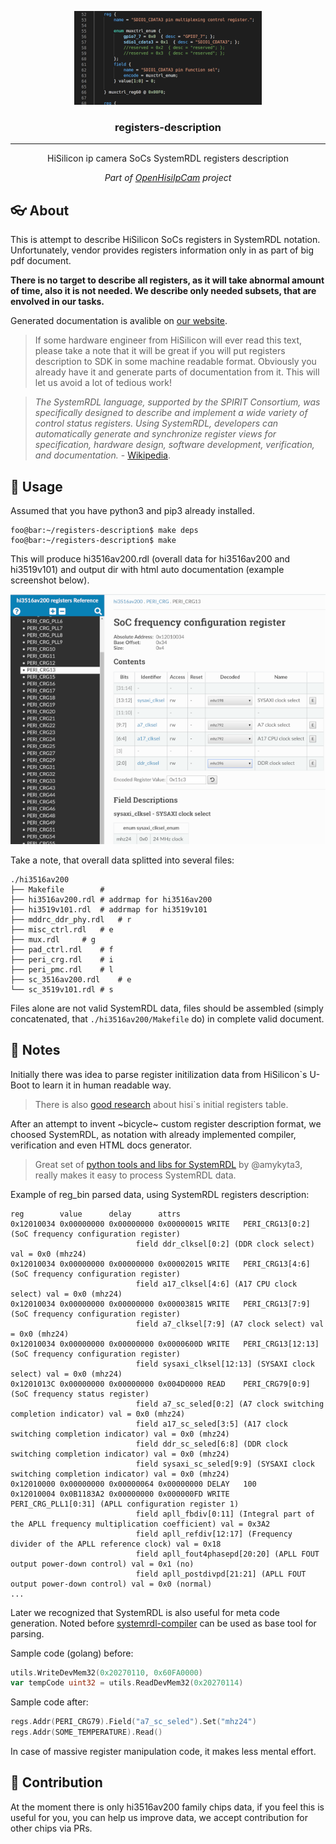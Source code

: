 <p align="center">
 <img src="images/systemrdl300.png" alt="registers-description-systemdrl">
</p>

<h3 align="center">registers-description</h3>

---

<p align="center">HiSilicon ip camera SoCs SystemRDL registers description</p>
<p align="center"><em>Part of <a href="https://www.openhisiipcam.org">OpenHisiIpCam</a> project</em></p>

## :eyeglasses: About

This is attempt to describe HiSilicon SoCs registers in SystemRDL notation. 
Unfortunately, vendor provides registers information only in as part of big pdf document.

**There is no target to describe all registers, as it will take abnormal amount of time, also it is not needed. 
We describe only needed subsets, that are envolved in our tasks.**

Generated documentation is avalible on [our website](https://www.openhisiipcam.org/hardware/registers-description/).

> If some hardware engineer from HiSilicon will ever read this text, please take a note
> that it will be great if you will put registers description to SDK in some machine readable format.
> Obviously you already have it and generate parts of documentation from it. 
> This will let us avoid a lot of tedious work!

> *The SystemRDL language, supported by the SPIRIT Consortium, was specifically designed to describe and implement a wide variety of control status registers. 
> Using SystemRDL, developers can automatically generate and synchronize register views for specification, hardware design, software development, verification, and documentation.* - [Wikipedia](https://en.wikipedia.org/wiki/SystemRDL).

## :hammer: Usage

Assumed that you have python3 and pip3 already installed.

```console
foo@bar:~/registers-description$ make deps
foo@bar:~/registers-description$ make 
```

This will produce hi3516av200.rdl (overall data for hi3516av200 and hi3519v101) 
and output dir with html auto documentation (example screenshot below).

![sample html documentation](images/sample_html_docs.png)

Take a note, that overall data splitted into several files:

```shell
./hi3516av200
├── Makefile		# 
├── hi3516av200.rdl	# addrmap for hi3516av200
├── hi3519v101.rdl	# addrmap for hi3519v101
├── mddrc_ddr_phy.rdl	# r
├── misc_ctrl.rdl	# e 
├── mux.rdl		# g
├── pad_ctrl.rdl	# f
├── peri_crg.rdl	# i
├── peri_pmc.rdl	# l
├── sc_3516av200.rdl	# e
└── sc_3519v101.rdl	# s
```

Files alone are not valid SystemRDL data, files should be assembled (simply concatenated, that `./hi3516av200/Makefile` do) in complete valid document.

## :pencil: Notes

Initially there was idea to parse register initilization data from HiSilicon`s U-Boot to learn it in human readable way. 
> There is also [good research](https://github.com/kakigate/hisi-initregtable-parser) about hisi`s initial registers table.

After an attempt to invent ~bicycle~ custom register description format, we choosed SystemRDL, 
as notation with already implemented compiler, verification and even HTML docs generator.

> Great set of [python tools and libs for SystemRDL](https://github.com/SystemRDL) by @amykyta3,
> really makes it easy to process SystemRDL data.

Example of reg_bin parsed data, using SystemRDL registers description:
```
reg        value      delay      attrs
0x12010034 0x00000000 0x00000000 0x00000015	WRITE	PERI_CRG13[0:2] (SoC frequency configuration register)
							field ddr_clksel[0:2] (DDR clock select) val = 0x0 (mhz24)
0x12010034 0x00000000 0x00000000 0x00002015	WRITE	PERI_CRG13[4:6] (SoC frequency configuration register)
							field a17_clksel[4:6] (A17 CPU clock select) val = 0x0 (mhz24)
0x12010034 0x00000000 0x00000000 0x00003815	WRITE	PERI_CRG13[7:9] (SoC frequency configuration register)
							field a7_clksel[7:9] (A7 clock select) val = 0x0 (mhz24)
0x12010034 0x00000000 0x00000000 0x0000600D	WRITE	PERI_CRG13[12:13] (SoC frequency configuration register)
							field sysaxi_clksel[12:13] (SYSAXI clock select) val = 0x0 (mhz24)
0x1201013C 0x00000000 0x00000000 0x004D0000	READ	PERI_CRG79[0:9] (SoC frequency status register)
							field a7_sc_seled[0:2] (A7 clock switching completion indicator) val = 0x0 (mhz24)
							field a17_sc_seled[3:5] (A17 clock switching completion indicator) val = 0x0 (mhz24)
							field ddr_sc_seled[6:8] (DDR clock switching completion indicator) val = 0x0 (mhz24)
							field sysaxi_sc_seled[9:9] (SYSAXI clock switching completion indicator) val = 0x0 (mhz24)
0x12010000 0x00000000 0x00000064 0x00000000	DELAY   100
0x12010004 0x0B1183A2 0x00000000 0x000000FD	WRITE	PERI_CRG_PLL1[0:31] (APLL configuration register 1)
							field apll_fbdiv[0:11] (Integral part of the APLL frequency multiplication coefficient) val = 0x3A2
							field apll_refdiv[12:17] (Frequency divider of the APLL reference clock) val = 0x18
							field apll_fout4phasepd[20:20] (APLL FOUT output power-down control) val = 0x1 (no)
							field apll_postdivpd[21:21] (APLL FOUT output power-down control) val = 0x0 (normal)
...
```

Later we recognized that SystemRDL is also useful for meta code generation. 
Noted before [systemrdl-compiler](https://github.com/SystemRDL/systemrdl-compiler) can be used as base tool for parsing.

Sample code (golang) before:
```go
utils.WriteDevMem32(0x20270110, 0x60FA0000)
var tempCode uint32 = utils.ReadDevMem32(0x20270114)
```

Sample code after:
```go
regs.Addr(PERI_CRG79).Field("a7_sc_seled").Set("mhz24")
regs.Addr(SOME_TEMPERATURE).Read()
```
In case of massive register manipulation code, it makes less mental effort.

## :pray: Contribution

At the moment there is only hi3516av200 family chips data, if you feel this is useful for you, you can help us improve data, we accept contribution for other chips via PRs.
